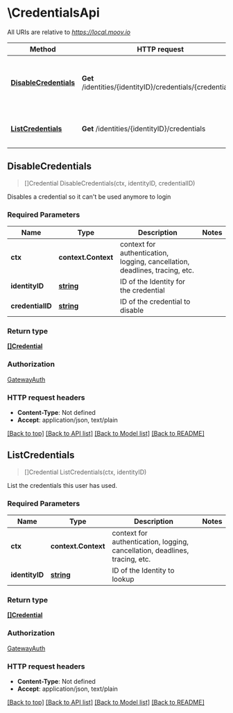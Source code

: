 # \CredentialsApi

All URIs are relative to *https://local.moov.io*

Method | HTTP request | Description
------------- | ------------- | -------------
[**DisableCredentials**](CredentialsApi.md#DisableCredentials) | **Get** /identities/{identityID}/credentials/{credentialID} | Disables a credential so it can&#39;t be used anymore to login
[**ListCredentials**](CredentialsApi.md#ListCredentials) | **Get** /identities/{identityID}/credentials | List the credentials this user has used.



## DisableCredentials

> []Credential DisableCredentials(ctx, identityID, credentialID)

Disables a credential so it can't be used anymore to login

### Required Parameters


Name | Type | Description  | Notes
------------- | ------------- | ------------- | -------------
**ctx** | **context.Context** | context for authentication, logging, cancellation, deadlines, tracing, etc.
**identityID** | [**string**](.md)| ID of the Identity for the credential | 
**credentialID** | [**string**](.md)| ID of the credential to disable | 

### Return type

[**[]Credential**](Credential.md)

### Authorization

[GatewayAuth](../README.md#GatewayAuth)

### HTTP request headers

- **Content-Type**: Not defined
- **Accept**: application/json, text/plain

[[Back to top]](#) [[Back to API list]](../README.md#documentation-for-api-endpoints)
[[Back to Model list]](../README.md#documentation-for-models)
[[Back to README]](../README.md)


## ListCredentials

> []Credential ListCredentials(ctx, identityID)

List the credentials this user has used.

### Required Parameters


Name | Type | Description  | Notes
------------- | ------------- | ------------- | -------------
**ctx** | **context.Context** | context for authentication, logging, cancellation, deadlines, tracing, etc.
**identityID** | [**string**](.md)| ID of the Identity to lookup | 

### Return type

[**[]Credential**](Credential.md)

### Authorization

[GatewayAuth](../README.md#GatewayAuth)

### HTTP request headers

- **Content-Type**: Not defined
- **Accept**: application/json, text/plain

[[Back to top]](#) [[Back to API list]](../README.md#documentation-for-api-endpoints)
[[Back to Model list]](../README.md#documentation-for-models)
[[Back to README]](../README.md)

